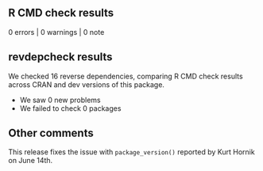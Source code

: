 ## R CMD check results

0 errors | 0 warnings | 0 note

## revdepcheck results

We checked 16 reverse dependencies, comparing R CMD check results across CRAN and dev versions of this package.

 * We saw 0 new problems
 * We failed to check 0 packages

## Other comments

This release fixes the issue with `package_version()` reported by Kurt Hornik
on June 14th.
